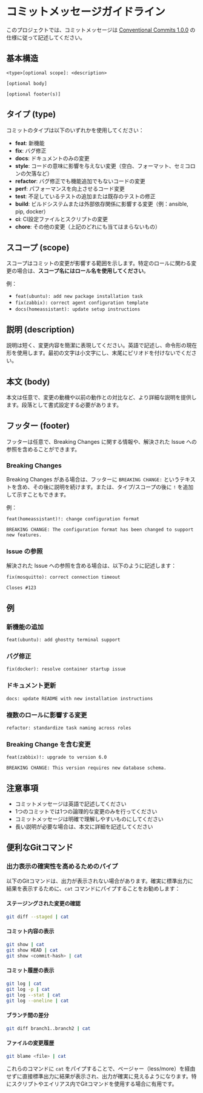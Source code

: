 # コミットメッセージガイドライン

このプロジェクトでは、コミットメッセージは [Conventional Commits 1.0.0](https://www.conventionalcommits.org/ja/v1.0.0/) の仕様に従って記述してください。

## 基本構造

```
<type>[optional scope]: <description>

[optional body]

[optional footer(s)]
```

## タイプ (type)

コミットのタイプは以下のいずれかを使用してください：

- **feat**: 新機能
- **fix**: バグ修正
- **docs**: ドキュメントのみの変更
- **style**: コードの意味に影響を与えない変更（空白、フォーマット、セミコロンの欠落など）
- **refactor**: バグ修正でも機能追加でもないコードの変更
- **perf**: パフォーマンスを向上させるコード変更
- **test**: 不足しているテストの追加または既存のテストの修正
- **build**: ビルドシステムまたは外部依存関係に影響する変更（例：ansible, pip, docker）
- **ci**: CI設定ファイルとスクリプトの変更
- **chore**: その他の変更（上記のどれにも当てはまらないもの）

## スコープ (scope)

スコープはコミットの変更が影響する範囲を示します。特定のロールに関わる変更の場合は、**スコープ名にはロール名を使用してください**。

例：
- `feat(ubuntu): add new package installation task`
- `fix(zabbix): correct agent configuration template`
- `docs(homeassistant): update setup instructions`

## 説明 (description)

説明は短く、変更内容を簡潔に表現してください。英語で記述し、命令形の現在形を使用します。最初の文字は小文字にし、末尾にピリオドを付けないでください。

## 本文 (body)

本文は任意で、変更の動機や以前の動作との対比など、より詳細な説明を提供します。段落として書式設定する必要があります。

## フッター (footer)

フッターは任意で、Breaking Changes に関する情報や、解決された Issue への参照を含めることができます。

### Breaking Changes

Breaking Changes がある場合は、フッターに `BREAKING CHANGE:` というテキストを含め、その後に説明を続けます。または、タイプ/スコープの後に `!` を追加して示すこともできます。

例：
```
feat(homeassistant)!: change configuration format

BREAKING CHANGE: The configuration format has been changed to support new features.
```

### Issue の参照

解決された Issue への参照を含める場合は、以下のように記述します：

```
fix(mosquitto): correct connection timeout

Closes #123
```

## 例

### 新機能の追加
```
feat(ubuntu): add ghostty terminal support
```

### バグ修正
```
fix(docker): resolve container startup issue
```

### ドキュメント更新
```
docs: update README with new installation instructions
```

### 複数のロールに影響する変更
```
refactor: standardize task naming across roles
```

### Breaking Change を含む変更
```
feat(zabbix)!: upgrade to version 6.0

BREAKING CHANGE: This version requires new database schema.
```

## 注意事項

- コミットメッセージは英語で記述してください
- 1つのコミットでは1つの論理的な変更のみを行ってください
- コミットメッセージは明確で理解しやすいものにしてください
- 長い説明が必要な場合は、本文に詳細を記述してください

## 便利なGitコマンド

### 出力表示の確実性を高めるためのパイプ

以下のGitコマンドは、出力が表示されない場合があります。確実に標準出力に結果を表示するために、`cat` コマンドにパイプすることをお勧めします：

#### ステージングされた変更の確認

```bash
git diff --staged | cat
```

#### コミット内容の表示

```bash
git show | cat
git show HEAD | cat
git show <commit-hash> | cat
```

#### コミット履歴の表示

```bash
git log | cat
git log -p | cat
git log --stat | cat
git log --oneline | cat
```

#### ブランチ間の差分

```bash
git diff branch1..branch2 | cat
```

#### ファイルの変更履歴

```bash
git blame <file> | cat
```

これらのコマンドに `cat` をパイプすることで、ページャー（less/more）を経由せずに直接標準出力に結果が表示され、出力が確実に見えるようになります。特にスクリプトやエイリアス内でGitコマンドを使用する場合に有用です。
